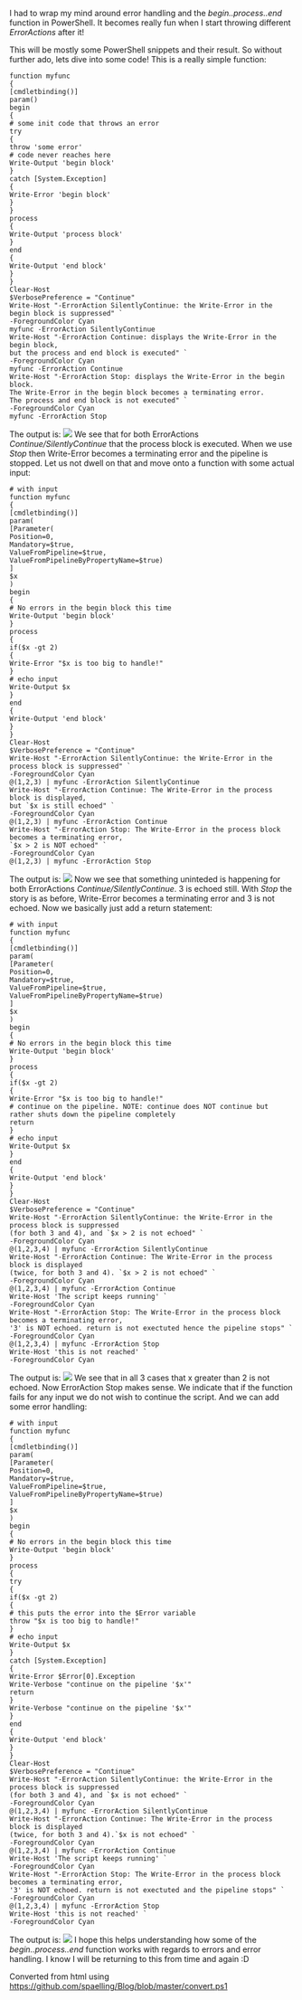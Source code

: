 ﻿I had to wrap my mind around error handling and the
*begin..process..end* function in PowerShell. It becomes really fun when
I start throwing different *ErrorActions* after it!

This will be mostly some PowerShell snippets and their result. So
without further ado, lets dive into some code!
This is a really simple function:
```
function myfunc
{
[cmdletbinding()]
param()
begin
{
# some init code that throws an error
try
{
throw 'some error'
# code never reaches here
Write-Output 'begin block'
}
catch [System.Exception]
{
Write-Error 'begin block'
}
}
process
{
Write-Output 'process block'
}
end
{
Write-Output 'end block'
}
}
Clear-Host
$VerbosePreference = "Continue"
Write-Host "-ErrorAction SilentlyContinue: the Write-Error in the begin block is suppressed" `
-ForegroundColor Cyan
myfunc -ErrorAction SilentlyContinue
Write-Host "-ErrorAction Continue: displays the Write-Error in the begin block,
but the process and end block is executed" `
-ForegroundColor Cyan
myfunc -ErrorAction Continue
Write-Host "-ErrorAction Stop: displays the Write-Error in the begin block.
The Write-Error in the begin block becomes a terminating error.
The process and end block is not executed" `
-ForegroundColor Cyan
myfunc -ErrorAction Stop
```
The output is:
[![](https://2.bp.blogspot.com/-lB5WD9nJN9Q/V_TmYp9VThI/AAAAAAAASuU/iQlI35oy55UikaQMC3nw4s2raZzXINmvwCK4B/s1600/output1.PNG)](//2.bp.blogspot.com/-lB5WD9nJN9Q/V_TmYp9VThI/AAAAAAAASuU/iQlI35oy55UikaQMC3nw4s2raZzXINmvwCK4B/s1600/output1.PNG)
We see that for both ErrorActions *Continue/SilentlyContinue* that the
process block is executed. When we use *Stop* then Write-Error becomes a
terminating error and the pipeline is stopped.
Let us not dwell on that and move onto a function with some actual
input:
```
# with input
function myfunc
{
[cmdletbinding()]
param(
[Parameter(
Position=0,
Mandatory=$true,
ValueFromPipeline=$true,
ValueFromPipelineByPropertyName=$true)
]
$x
)
begin
{
# No errors in the begin block this time
Write-Output 'begin block'
}
process
{
if($x -gt 2)
{
Write-Error "$x is too big to handle!"
}
# echo input
Write-Output $x
}
end
{
Write-Output 'end block'
}
}
Clear-Host
$VerbosePreference = "Continue"
Write-Host "-ErrorAction SilentlyContinue: the Write-Error in the process block is suppressed" `
-ForegroundColor Cyan
@(1,2,3) | myfunc -ErrorAction SilentlyContinue
Write-Host "-ErrorAction Continue: The Write-Error in the process block is displayed,
but `$x is still echoed" `
-ForegroundColor Cyan
@(1,2,3) | myfunc -ErrorAction Continue
Write-Host "-ErrorAction Stop: The Write-Error in the process block becomes a terminating error,
`$x > 2 is NOT echoed" `
-ForegroundColor Cyan
@(1,2,3) | myfunc -ErrorAction Stop
```
The output is:
[![](https://1.bp.blogspot.com/-2KwQ82BkqFk/V_TnpPyerjI/AAAAAAAASug/OFNB3-74r9oIP4Hlr4RVQ36kyE57CFi1gCK4B/s1600/output2.PNG)](//1.bp.blogspot.com/-2KwQ82BkqFk/V_TnpPyerjI/AAAAAAAASug/OFNB3-74r9oIP4Hlr4RVQ36kyE57CFi1gCK4B/s1600/output2.PNG)
Now we see that something uninteded is happening for both ErrorActions
*Continue/SilentlyContinue*. 3 is echoed still. With *Stop* the story is
as before, Write-Error becomes a terminating error and 3 is not echoed.
Now we basically just add a return statement:
```
# with input
function myfunc
{
[cmdletbinding()]
param(
[Parameter(
Position=0,
Mandatory=$true,
ValueFromPipeline=$true,
ValueFromPipelineByPropertyName=$true)
]
$x
)
begin
{
# No errors in the begin block this time
Write-Output 'begin block'
}
process
{
if($x -gt 2)
{
Write-Error "$x is too big to handle!"
# continue on the pipeline. NOTE: continue does NOT continue but rather shuts down the pipeline completely
return
}
# echo input
Write-Output $x
}
end
{
Write-Output 'end block'
}
}
Clear-Host
$VerbosePreference = "Continue"
Write-Host "-ErrorAction SilentlyContinue: the Write-Error in the process block is suppressed
(for both 3 and 4), and `$x > 2 is not echoed" `
-ForegroundColor Cyan
@(1,2,3,4) | myfunc -ErrorAction SilentlyContinue
Write-Host "-ErrorAction Continue: The Write-Error in the process block is displayed
(twice, for both 3 and 4). `$x > 2 is not echoed" `
-ForegroundColor Cyan
@(1,2,3,4) | myfunc -ErrorAction Continue
Write-Host 'The script keeps running' `
-ForegroundColor Cyan
Write-Host "-ErrorAction Stop: The Write-Error in the process block becomes a terminating error,
'3' is NOT echoed. return is not exectuted hence the pipeline stops" `
-ForegroundColor Cyan
@(1,2,3,4) | myfunc -ErrorAction Stop
Write-Host 'this is not reached' `
-ForegroundColor Cyan
```
The output is:
[![](https://2.bp.blogspot.com/-FlD9mkKEVcQ/V_TpUR1OlgI/AAAAAAAASus/vW3J-KQYSkM70zJkm0hmEZwQIyWl2Zb4ACK4B/s1600/output3.PNG)](//2.bp.blogspot.com/-FlD9mkKEVcQ/V_TpUR1OlgI/AAAAAAAASus/vW3J-KQYSkM70zJkm0hmEZwQIyWl2Zb4ACK4B/s1600/output3.PNG)
We see that in all 3 cases that x greater than 2 is not echoed. Now
ErrorAction Stop makes sense. We indicate that if the function fails for
any input we do not wish to continue the script.
And we can add some error handling:
```
# with input
function myfunc
{
[cmdletbinding()]
param(
[Parameter(
Position=0,
Mandatory=$true,
ValueFromPipeline=$true,
ValueFromPipelineByPropertyName=$true)
]
$x
)
begin
{
# No errors in the begin block this time
Write-Output 'begin block'
}
process
{
try
{
if($x -gt 2)
{
# this puts the error into the $Error variable
throw "$x is too big to handle!"
}
# echo input
Write-Output $x
}
catch [System.Exception]
{
Write-Error $Error[0].Exception
Write-Verbose "continue on the pipeline '$x'"
return
}
Write-Verbose "continue on the pipeline '$x'"
}
end
{
Write-Output 'end block'
}
}
Clear-Host
$VerbosePreference = "Continue"
Write-Host "-ErrorAction SilentlyContinue: the Write-Error in the process block is suppressed
(for both 3 and 4), and `$x is not echoed" `
-ForegroundColor Cyan
@(1,2,3,4) | myfunc -ErrorAction SilentlyContinue
Write-Host "-ErrorAction Continue: The Write-Error in the process block is displayed
(twice, for both 3 and 4).`$x is not echoed" `
-ForegroundColor Cyan
@(1,2,3,4) | myfunc -ErrorAction Continue
Write-Host 'The script keeps running' `
-ForegroundColor Cyan
Write-Host "-ErrorAction Stop: The Write-Error in the process block becomes a terminating error,
'3' is NOT echoed. return is not exectuted and the pipeline stops" `
-ForegroundColor Cyan
@(1,2,3,4) | myfunc -ErrorAction Stop
Write-Host 'this is not reached' `
-ForegroundColor Cyan
```
The output is:
[![](https://3.bp.blogspot.com/-2vzCyDwazJg/V_TqHGpUgXI/AAAAAAAASu4/w7AGOl0Aj_QNVthd-BwSMVRptbVks4qLACK4B/s1600/output4.PNG)](//3.bp.blogspot.com/-2vzCyDwazJg/V_TqHGpUgXI/AAAAAAAASu4/w7AGOl0Aj_QNVthd-BwSMVRptbVks4qLACK4B/s1600/output4.PNG)
I hope this helps understanding how some of the *begin..process..end*
function works with regards to errors and error handling. I know I will
be returning to this from time and again :D

Converted from html using https://github.com/spaelling/Blog/blob/master/convert.ps1 

